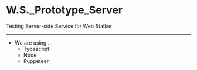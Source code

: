 # W.S._Prototype_Server
Testing Server-side Service for Web Stalker

<hr>

- We are using...
  - Typescript
  - Node
  - Puppeteer



